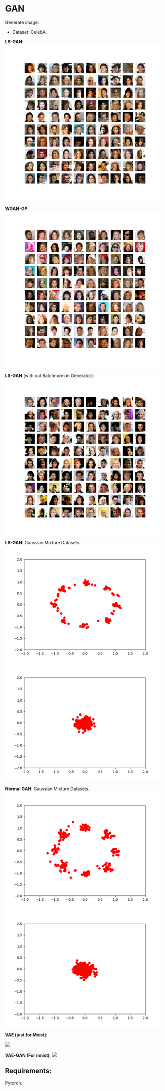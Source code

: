 # GAN

Generate image:

- Dataset: CelebA.

**LS-GAN**: 
![](vis/ls_gan_celeba.png)

**WGAN-GP**:
![](vis/wgan_gp_celeba.png)

**LS-GAN** (with out Batchnorm in Generator):
![](vis/ls_ganG.png)

**LS-GAN**: Gaussian Mixture Datasets.
![](vis/gen_40000.png)
![](vis/gmm.gif)

**Normal GAN**: Gaussian Mixture Datasets.
![](GAN_res/gen_40000.png)
![](GAN_res/gmm.gif)

**VAE (just for Mnist)**:

![](VAE/gen.gif)

**VAE-GAN (For mnist)**:
![](GAN_VAE/gen.gif)

## Requirements:

Pytorch.